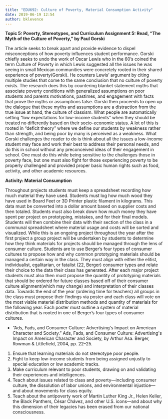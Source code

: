 ```yaml
---
title: "EDU692: Culture of Poverty, Material Consumption Activity"
date: 2019-06-19 12:54
author: bklevence
---
```


**Topic 5: Poverty, Stereotypes, and Curriculum
Assignment 5: Read, “The Myth of the Culture of Poverty,” by Paul Gorski**

The article seeks to break apart and provide evidence to dispel misconceptions of how poverty influences student performance. Gorski chiefly seeks to undo the work of Oscar Lewis who in the 60’s coined the term Culture of Poverty in which Lewis suggested all the issues he was seeing in small Mexican communities were concretely rooted in their shared experience of poverty(Gorski). He counters Lewis’ argument by citing multiple studies that come to the same conclusion that no culture of poverty exists. The research does this by countering blanket statement myths that associate poverty conditions with generalized assumptions on poor students and parents motivations, pastimes, and engagement with facts that prove the myths or assumptions false. Gorski then proceeds to open up the dialogue that these myths and assumptions are a distraction from the true issue at hand, the culture of classism. What people are automatically setting “low expectations for low-income students” when they should be treated no differently based on their socio-economic status. A lot of this is rooted in “deficit theory” where we define our students by weakness rather than strength, and being poor by many is perceived as a weakness. What Gorski challenges the reader to do is think about all the issues a low-income student may face and work their best to address their personal needs, and do this in school without any preconceived ideas of their engagement in school. One must do this while being sensitive to the challenges those in poverty face, but one must also fight for those experiencing poverty to be properly challenged and provided proper basic human rights such as food, activity, and other academic resources.

**Activity: Material Consumption**

Throughout projects students must keep a spreadsheet recording how much material they have used. Students must log how much wood they have used in Board Feet or 3D Printer plastic filament in kilograms. This data must be converted into a dollar amount based on supplier costs and then totaled. Students must also break down how much money they have spent per project on prototyping, mistakes, and for their final models. Students will then combine their data with their section of the class in a communal spreadsheet where material usage and costs will be sorted and visualized. While this is an ongoing project throughout the year after the first project a group project will be undertaken by students to determine how they think materials for projects should be managed through the lens of consumer culture. Students are to use Berger’s four types of consumer cultures to propose how and why common prototyping materials should be managed a certain way in the class. They must align with either the elitist, individualist, egalitarian, or fatalist (22, Berger)  consumer types and relate their choice to the data their class has generated. After each major project students must also then must propose the quantity of prototyping materials that should be ordered for future classes based off of their consumer culture alignment(which may change) and interpretation of their classes data. Towards the end of the year (ordering time for teachers) all groups in the class must propose their findings via poster and each class will vote on the most viable material distribution methods and quantity of materials for the following year. Each poster must outline a system of material distribution that is rooted in one of Berger’s four types of consumer cultures.

* “Ads, Fads, and Consumer Culture: Advertising's Impact on American Character and Society.” Ads, Fads, and Consumer Culture: Advertising's Impact on American Character and Society, by Arthur Asa. Berger, Rowman & Littlefield, 2004, pp. 22–25.

1. Ensure that learning materials do not stereotype poor people.			
2. Fight to keep low-income students from being assigned unjustly to special education or low academic tracks.				
3. Make curriculum relevant to poor students, drawing on and validating their experiences and intelligences.				
4. Teach about issues related to class and poverty—including consumer culture, the dissolution of labor unions, and environmental injustice—and about movements for class equity.
5. Teach about the antipoverty work of Martin Luther King Jr., Helen Keller, the Black Panthers, César Chávez, and other U.S. icons—and about why this dimension of their legacies has been erased from our national consciousness. 					
